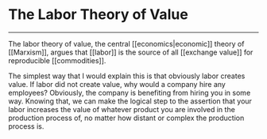 # The Labor Theory of Value
---
The labor theory of value, the central [[economics|economic]] theory of [[Marxism]], argues that [[labor]] is the source of all [[exchange value]] for reproducible [[commodities]].

The simplest way that I would explain this is that obviously labor creates value. If labor did not create value, why would a company hire any employees? Obviously, the company is benefiting from hiring you in some way. Knowing that, we can make the logical step to the assertion that your labor increases the value of whatever product you are involved in the production process of, no matter how distant or complex the production process is.